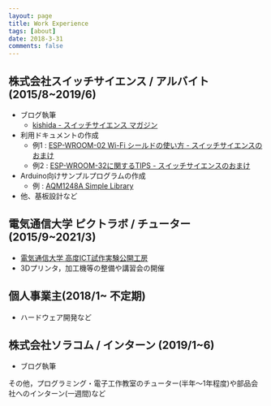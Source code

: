 ```yaml
---
layout: page
title: Work Experience
tags: [about]
date: 2018-3-31
comments: false
---
```



## 株式会社スイッチサイエンス / アルバイト(2015/8~2019/6)
  * ブログ執筆
    * [kishida - スイッチサイエンス マガジン](http://mag.switch-science.com/author/kishida/)
  * 利用ドキュメントの作成
    * 例1 : [ESP-WROOM-02 Wi-Fi シールドの使い方 - スイッチサイエンスのおまけ](http://trac.switch-science.com/wiki/ESP-WROOM-02_AT)
    * 例2 : [ESP-WROOM-32に関するTIPS - スイッチサイエンスのおまけ](https://trac.switch-science.com/wiki/esp32_tips)
  * Arduino向けサンプルプログラムの作成
    * 例 : [AQM1248A Simple Library](https://github.com/SWITCHSCIENCE/samplecodes/tree/master/AQM1248A_breakout/Arduino/AQM1248A_lib)
  * 他、基板設計など

## 電気通信大学 ピクトラボ / チューター (2015/9~2021/3)
  * [電気通信大学 高度ICT試作実験公開工房](http://www.pict-lab.uec.ac.jp/)
  * 3Dプリンタ，加工機等の整備や講習会の開催

## 個人事業主(2018/1~ 不定期)
  * ハードウェア開発など

## 株式会社ソラコム / インターン (2019/1~6)
  * ブログ執筆

その他，プログラミング・電子工作教室のチューター(半年～1年程度)や部品会社へのインターン(一週間)など